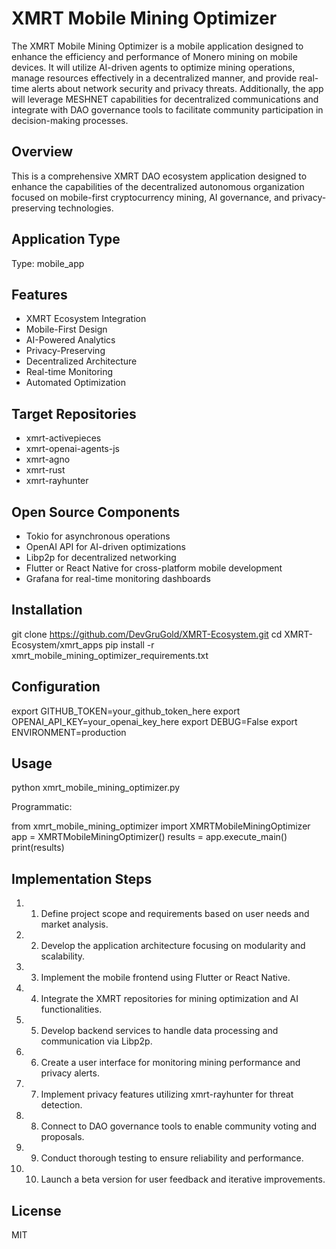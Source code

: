 # XMRT Mobile Mining Optimizer

The XMRT Mobile Mining Optimizer is a mobile application designed to enhance the efficiency and performance of Monero mining on mobile devices. It will utilize AI-driven agents to optimize mining operations, manage resources effectively in a decentralized manner, and provide real-time alerts about network security and privacy threats. Additionally, the app will leverage MESHNET capabilities for decentralized communications and integrate with DAO governance tools to facilitate community participation in decision-making processes.

## Overview

This is a comprehensive XMRT DAO ecosystem application designed to enhance the capabilities of the decentralized autonomous organization focused on mobile-first cryptocurrency mining, AI governance, and privacy-preserving technologies.

## Application Type

Type: mobile_app

## Features

- XMRT Ecosystem Integration
- Mobile-First Design
- AI-Powered Analytics
- Privacy-Preserving
- Decentralized Architecture
- Real-time Monitoring
- Automated Optimization

## Target Repositories

- xmrt-activepieces
- xmrt-openai-agents-js
- xmrt-agno
- xmrt-rust
- xmrt-rayhunter

## Open Source Components

- Tokio for asynchronous operations
- OpenAI API for AI-driven optimizations
- Libp2p for decentralized networking
- Flutter or React Native for cross-platform mobile development
- Grafana for real-time monitoring dashboards

## Installation

git clone https://github.com/DevGruGold/XMRT-Ecosystem.git
cd XMRT-Ecosystem/xmrt_apps
pip install -r xmrt_mobile_mining_optimizer_requirements.txt

## Configuration

export GITHUB_TOKEN=your_github_token_here
export OPENAI_API_KEY=your_openai_key_here
export DEBUG=False
export ENVIRONMENT=production

## Usage

python xmrt_mobile_mining_optimizer.py

Programmatic:

from xmrt_mobile_mining_optimizer import XMRTMobileMiningOptimizer
app = XMRTMobileMiningOptimizer()
results = app.execute_main()
print(results)

## Implementation Steps

1. 1. Define project scope and requirements based on user needs and market analysis.
2. 2. Develop the application architecture focusing on modularity and scalability.
3. 3. Implement the mobile frontend using Flutter or React Native.
4. 4. Integrate the XMRT repositories for mining optimization and AI functionalities.
5. 5. Develop backend services to handle data processing and communication via Libp2p.
6. 6. Create a user interface for monitoring mining performance and privacy alerts.
7. 7. Implement privacy features utilizing xmrt-rayhunter for threat detection.
8. 8. Connect to DAO governance tools to enable community voting and proposals.
9. 9. Conduct thorough testing to ensure reliability and performance.
10. 10. Launch a beta version for user feedback and iterative improvements.

## License

MIT
